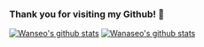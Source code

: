 ### Thank you for visiting my Github! 👋

[![Wanseo's github stats](https://github-readme-stats.vercel.app/api?username=Sonwanseo)](https://github.com/anuraghazra/github-readme-stats)
[![Wanaseo's github stats](https://github-readme-stats.vercel.app/api?username=_uchanlee)](https://github.com/anuraghazra/github-readme-stats)
